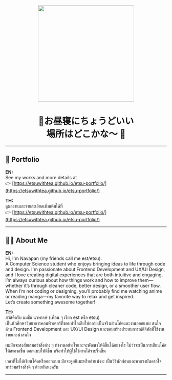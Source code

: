 <div align="center">
  <img height="300" src="https://media1.tenor.com/m/TYelDoEY3r8AAAAd/hoshino-atsui-yo.gif"  />
</div>
<h1 align="center">🐳お昼寝にちょうどいい<br>場所はどこかな～ 🐳</h1>

---

## 🌸 Portfolio

**EN:**  
See my works and more details at  
👉 [https://etsuwithtea.github.io/etsu-portfolio/](https://etsuwithtea.github.io/etsu-portfolio/)

**TH:**  
ดูผลงานและรายละเอียดเพิ่มเติมได้ที่  
👉 [https://etsuwithtea.github.io/etsu-portfolio/](https://etsuwithtea.github.io/etsu-portfolio/)

---

## 👩‍💻 About Me

**EN:**  
Hi, I'm Navapan (my friends call me est/etsu).  
A Computer Science student who enjoys bringing ideas to life through code and design. I'm passionate about Frontend Development and UX/UI Design, and I love creating digital experiences that are both intuitive and engaging.  
I’m always curious about how things work and how to improve them—whether it’s through cleaner code, better design, or a smoother user flow.  
When I’m not coding or designing, you’ll probably find me watching anime or reading manga—my favorite way to relax and get inspired.  
Let’s create something awesome together!

**TH:**  
  สวัสดีครับ ผมชื่อ นวพรรษ์ (เพื่อน ๆ เรียก est หรือ etsu)  
  เป็นนักศึกษาวิทยาการคอมพิวเตอร์ที่ชอบทำไอเดียให้กลายเป็นจริงผ่านโค้ดและงานออกแบบ สนใจด้าน Frontend Development และ UX/UI Design และชอบสร้างประสบการณ์ดิจิทัลที่ใช้งานง่ายและน่าสนใจ  
  
  ผมมักจะสงสัยเสมอว่าสิ่งต่าง ๆ ทำงานอย่างไรและจะพัฒนาให้ดีขึ้นได้อย่างไร ไม่ว่าจะเป็นการเขียนโค้ดให้สะอาดขึ้น ออกแบบให้ดีขึ้น หรือทำให้ผู้ใช้ใช้งานได้ราบรื่นขึ้น  
  
  เวลาที่ไม่ได้เขียนโค้ดหรือออกแบบ มักจะดูอนิเมะหรืออ่านมังงะ เป็นวิธีพักผ่อนและหาแรงบันดาลใจ  
  มาร่วมสร้างสิ่งดี ๆ ด้วยกันนะครับ

---
